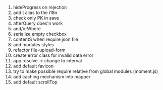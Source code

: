 1. hideProgress on rejection
2. add t alias to the i18n
3. check only PK in save
4. afterQuery does'n work
5. and/orWhere
6. serialize empty checkbox
7. contentS when require json file
8. add modules styles
9. refactor file-upload-form
10. create error class for invalid data error
11. app.resolve -> change to interval
12. add default favicon
13. try to make possible require relative from global modules (moment.js)
14. add caching mechanism into mapper
15. add default scrollTop
